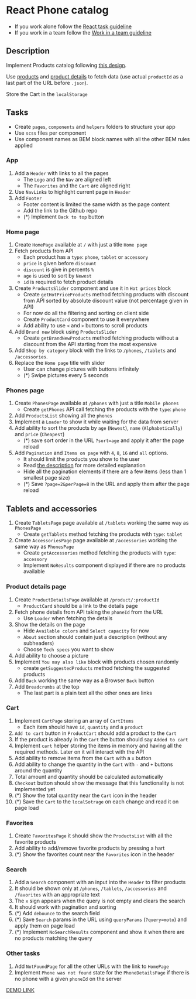 # React Phone catalog
- If you work alone follow the [React task guideline](https://github.com/mate-academy/react_task-guideline#react-tasks-guideline)
- If you work in a team follow the [Work in a team guideline](https://github.com/mate-academy/react_task-guideline/blob/master/team-flow.md#how-to-work-in-a-team)

## Description
Implement Products catalog following [this design](https://www.figma.com/file/uEetgWenSRxk9jgiym6Yzp/Phone-catalog-redesign?node-id=1%3A2).

Use [products](https://mate-academy.github.io/react_phone-catalog/api/products.json)
and [product details](https://mate-academy.github.io/react_phone-catalog/api/products/motorola-xoom.json)
tо fetch data (use actual `productId` as a last part of the URL before `.json`).

Store the Cart in the `localStorage`

## Tasks
- Create `pages`, `components` and `helpers` folders to structure your app
- Use `scss` files per component
- Use component names as BEM block names with all the other BEM rules applied

### App
1. Add a `Header` with links to all the pages
    - The `Logo` and the `Nav` are aligned left
    - The `Favorites` and the `Cart` are aligned right
1. Use `NavLink`s to highlight current page in `Header`
1. Add `Footer`
    - Footer content is limited the same width as the page content
    - Add the link to the Github repo
    - (*) Implement `Back to top` button

### Home page
1. Create `HomePage` available at `/` with just a title `Home page`
1. Fetch products from API
    - Each product has a `type`: `phone`, `tablet` or `accessory`
    - `price` is given before `discount`
    - `discount` is give in percents `%`
    - `age` is used to sort by `Newest`
    - `id` is required to fetch product details
1. Create `ProductsSlider` component and use it in `Hot prices` block
    - Create `getHotPriceProducts` method fetching products with discount from API
      sorted by absolute discount value (not percentage given in API)
    - For now do all the filtering and sorting on client side
    - Create `ProductCard` component to use it everywhere
    - Add ability to use `<` and `>` buttons to scroll products
1. Add `Brand new` block using `ProductsSlider`
    - Create `getBrandNewProducts` method fetching products without a discount from the API starting from the most expensive
1. Add `Shop by category` block with the links to `/phones`, `/tablets` and `/accessories`.
1. Replace the `Home page` title with slider
    - User can change pictures with buttons infinitely
    - (*) Swipe pictures every 5 seconds

### Phones page
1. Create `PhonesPage` available at `/phones` with just a title `Mobile phones`
    - Create `getPhones` API call fetching the products with the `type`: `phone`
1. Add `ProductsList` showing all the `phones`
1. Implement a `Loader` to show it while waiting for the data from server
1. Add ability to sort the products by `age` (`Newest`), `name` (`Alphabetically`) and `price` (`Cheapest`)
    - (*) save sort order in the URL `?sort=age` and apply it after the page reload
1. Add `Pagination` and `Items on page` with `4`, `8`, `16` and `all` options.
    - It should limit the products you show to the user
    - Read [the description](https://github.com/mate-academy/react_pagination#react-pagination) for more detailed explanation
    - Hide all the pagination elements if there are a few items (less than 1 smallest page size)
    - (*) Save `?page=2&perPage=8` in the URL and apply them after the page reload

## Tablets and accessories
1. Create `TabletsPage` page available at `/tablets` working the same way as `PhonesPage`
    - Create `getTablets` method fetching the products with `type`: `tablet`
1. Create `AccessoriesPage` page available at `/accessories` working the same way as `PhonesPage`
    - Create `getAccessories` method fetching the products with `type`: `accessory`
    - Implement `NoResults` component displayed if there are no products available

### Product details page
1. Create `ProductDetailsPage` available at `/product/:productId`
    - `ProductCard` should be a link to the details page
1. Fetch phone details from API taking the `phoneId` from the URL
    - Use `Loader` when fetching the details
1. Show the details on the page
    - Hide `Available colors` and `Select capacity` for now
    - `About` section should contain just a description (without any subheaders)
    - Choose `Tech specs` you want to show
1. Add ability to choose a picture
1. Implement `You may also like` block with products chosen randomly
    - create `getSuggestedProducts` method fetching the suggested products
1. Add `Back` working the same way as a Browser `Back` button
1. Add `Breadcrumbs` at the top
    - The last part is a plain text all the other ones are links

### Cart
1. Implement `CartPage` storing an array of `CartItems`
    - Each item should have `id`, `quantity` and a `product`
1. `Add to cart` button in `ProductCart` should add a product to the `Cart`
1. If the product is already in the `Cart` the button should say `Added to cart`
1. Implement `cart` helper storing the items in memory and having all the required methods.
  Later on it will interact with the API
1. Add ability to remove items from the `Cart` with a `x` button
1. Add ability to change the quantity in the `Cart` with `-` and `+` buttons around the quantity
1. Total amount and quantity should be calculated automatically
1. `Checkout` button should show the message that this functionality is not implemented yet
1. (*) Show the total quantity near the `Cart` icon in the header
1. (*) Save the `Cart` to the `localSotrage` on each change and read it on page load

### Favorites
1. Create `FavoritesPage` it should show the `ProductsList` with all the favorite products
1. Add ability to add/remove favorite products by pressing a hart
1. (*) Show the favorites count near the `Favorites` icon in the header

### Search
1. Add a `Search` component with an input into the `Header` to filter products
1. It should be shown only at `/phones`, `/tablets`, `/accessories` and `/favorites` with an appropriate text
1. The `x` sign appears when the query is not empty and clears the search
1. It should work with pagination and sorting
1. (*) Add `debounce` to the search field
1. (*) Save `Search` params in the URL using `queryParams` (`?query=moto`) and apply them on page load
1. (*) Implement `NoSearchResults` component and show it when there are no products matching the query

### Other tasks
1. Add `NotFoundPage` for all the other URLs with the link to `HomePage`
1. Implement `Phone was not found` state for the `PhoneDetailsPage` if there is no phone with a given `phoneId` on the server

[DEMO LINK](https://ZhupanovOlexii.github.io/react_phone-catalog/)
